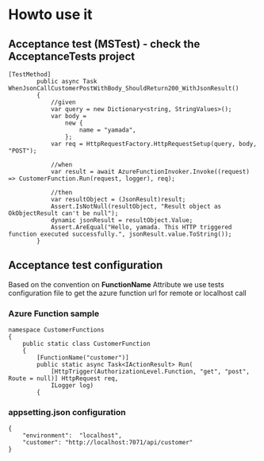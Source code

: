
# Howto use it
## Acceptance test (MSTest) - check the AcceptanceTests project 
```
[TestMethod]
        public async Task WhenJsonCallCustomerPostWithBody_ShouldReturn200_WithJsonResult()
        {
            //given
            var query = new Dictionary<string, StringValues>();
            var body =
                new {
                    name = "yamada",
                };
            var req = HttpRequestFactory.HttpRequestSetup(query, body, "POST");

            //when
            var result = await AzureFunctionInvoker.Invoke((request) => CustomerFunction.Run(request, logger), req);

            //then
            var resultObject = (JsonResult)result;
            Assert.IsNotNull(resultObject, "Result object as OkObjectResult can't be null");
            dynamic jsonResult = resultObject.Value;
            Assert.AreEqual("Hello, yamada. This HTTP triggered function executed successfully.", jsonResult.value.ToString());
        }
```
## Acceptance test configuration
Based on the convention on **FunctionName** Attribute we use tests configuration file to get the azure function url for remote or localhost call
### Azure Function sample
```
namespace CustomerFunctions
{
    public static class CustomerFunction
    {
        [FunctionName("customer")]
        public static async Task<IActionResult> Run(
            [HttpTrigger(AuthorizationLevel.Function, "get", "post", Route = null)] HttpRequest req,
            ILogger log)
        {
```
### appsetting.json configuration
```
{
    "environment":  "localhost",
    "customer": "http://localhost:7071/api/customer"
}
```

